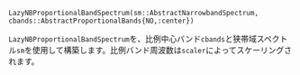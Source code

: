 ```
LazyNBProportionalBandSpectrum(sm::AbstractNarrowbandSpectrum, cbands::AbstractProportionalBands{NO,:center})
```

`LazyNBProportionalBandSpectrum`を、比例中心バンド`cbands`と狭帯域スペクトル`sm`を使用して構築します。比例バンド周波数は`scaler`によってスケーリングされます。
